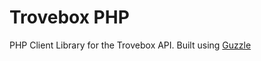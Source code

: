 Trovebox PHP
============

PHP Client Library for the Trovebox API. Built using [Guzzle][guzzle]


[guzzle]: http://guzzlephp.org/
